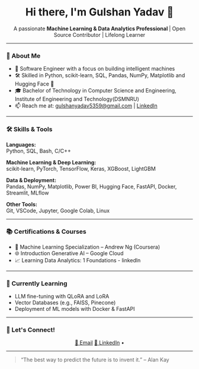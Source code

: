 <h1 align="center">Hi there, I'm Gulshan Yadav 👋</h1>

<p align="center">
  A passionate <b>Machine Learning & Data Analytics  Professional </b> | Open Source Contributor | Lifelong Learner
</p>

---

### 🧠 About Me

- 💼 Software Engineer with a focus on building intelligent machines 
- 🛠️ Skilled in Python, scikit-learn, SQL, Pandas, NumPy, Matplotlib and Hugging Face 🤗
- 🎓 Bachelor of Technology in Computer Science and Engineering, Institute of Engineering and Technology(DSMNRU)
- 📫 Reach me at: gulshanyadav5359@gmail.com | [LinkedIn](www.linkedin.com/in/gulshan-yadav-969820290)

---


### 🛠️ Skills & Tools

**Languages:**  
Python, SQL, Bash, C/C++

**Machine Learning & Deep Learning:**  
scikit-learn, PyTorch, TensorFlow, Keras, XGBoost, LightGBM

**Data & Deployment:**  
Pandas, NumPy, Matplotlib, Power BI, Hugging Face, FastAPI, Docker, Streamlit, MLflow

**Other Tools:**  
Git, VSCode, Jupyter, Google Colab, Linux

---


### 📚 Certifications & Courses

- 🤖 Machine Learning Specialization – Andrew Ng (Coursera)
- 🌐 Introduction Generative AI  – Google Cloud
- 📈 Learning Data Analytics: 1 Foundations - linkedln

---

### 🌱 Currently Learning

- LLM fine-tuning with QLoRA and LoRA
- Vector Databases (e.g., FAISS, Pinecone)
- Deployment of ML models with Docker & FastAPI

---

### 🤝 Let's Connect!

<p align="center">
  <a href="gulshanyadav5359@gmail.com">📧 Email</a> 
  <a href="www.linkedin.com/in/gulshan-yadav-969820290">🔗 LinkedIn</a> •
 
</p>

---

> “The best way to predict the future is to invent it.” – Alan Kay
